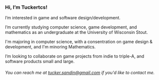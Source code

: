 ### Hi, I’m Tuckertcs!

I’m interested in game and software design/development.

I’m currently studying computer science, game development, and mathematics as an undergraduate at the University of Wisconsin Stout.

I'm majoring in computer science, with a consentration on game design & development, and I'm minoring Mathematics.

I’m looking to collaborate on game projects from indie to triple-A, and software products small and large.

###### You can reach me at tucker.sandin@gmail.com if you'd like to contact me.

<!---
Tuckertcs/Tuckertcs is a ✨ special ✨ repository because its `README.md` (this file) appears on your GitHub profile.
You can click the Preview link to take a look at your changes.
--->

